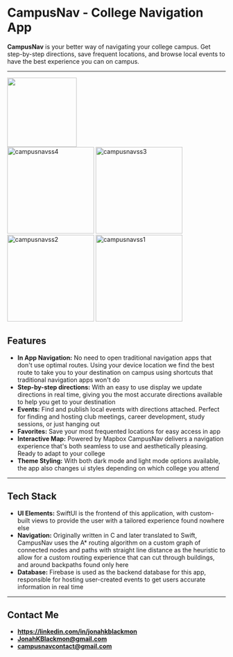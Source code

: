 # CampusNav - College Navigation App

**CampusNav** is your better way of navigating your college campus. Get step-by-step directions, save frequent locations, and browse local events to have the best experience you can on campus.

---

<a href="https://apps.apple.com/app/id6749721607">
  <img src="https://developer.apple.com/assets/elements/badges/download-on-the-app-store.svg" width="160"/>
</a>

<div align="left">
  <img width="200" alt="campusnavss4" src="https://github.com/user-attachments/assets/fc63c2a4-b2d6-4a2c-bea2-da896b1fbf99" />
  <img width="200" alt="campusnavss3" src="https://github.com/user-attachments/assets/e71c4169-3e05-45f0-bc9f-33196af21909" />
  <img width="200" alt="campusnavss2" src="https://github.com/user-attachments/assets/e0437c62-52d3-4408-ac88-c256e5ab6c90" />
  <img width="200" alt="campusnavss1" src="https://github.com/user-attachments/assets/96b96334-f034-4028-9189-71ea6b02d4a2" />
</div>

## Features
- **In App Navigation:** No need to open traditional navigation apps that don't use optimal routes. Using your device location we find the best route to take you to your destination on campus using shortcuts that traditional navigation apps won't do
- **Step-by-step directions:** With an easy to use display we update directions in real time, giving you the most accurate directions available to help you get to your destination
- **Events:** Find and publish local events with directions attached. Perfect for finding and hosting club meetings, career development, study sessions, or just hanging out
- **Favorites:** Save your most frequented locations for easy access in app
- **Interactive Map:** Powered by Mapbox CampusNav delivers a navigation experience that's both seamless to use and aesthetically pleasing. Ready to adapt to your college
- **Theme Styling:** With both dark mode and light mode options available, the app also changes ui styles depending on which college you attend

---

## Tech Stack
- **UI Elements:** SwiftUI is the frontend of this application, with custom-built views to provide the user with a tailored experience found nowhere else
- **Navigation:** Originally written in C and later translated to Swift, CampusNav uses the A* routing algorithm on a custom graph of connected nodes and paths with straight line distance as the heuristic to allow for a custom routing experience that can cut through buildings, and around backpaths found only here
- **Database:** Firebase is used as the backend database for this app, responsible for hosting user-created events to get users accurate information in real time

---

## Contact Me
- **https://linkedin.com/in/jonahkblackmon**
- **JonahKBlackmon@gmail.com**
- **campusnavcontact@gmail.com**
